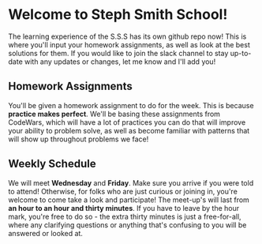 # Welcome to Steph Smith School!
The learning experience of the S.S.S has its own github repo now! This is where you'll input your homework assignments, as well as look at the best solutions for them. If you would like to join the slack channel to stay up-to-date with any updates or changes, let me know and I'll add you!


## Homework Assignments
You'll be given a homework assignment to do for the week. This is because **practice makes perfect**. We'll be basing these assignments from CodeWars, which will have a lot of practices you can do that will improve your ability to problem solve, as well as become familiar with patterns that will show up throughout problems we face!


## Weekly Schedule
We will meet **Wednesday** and **Friday**. Make sure you arrive if you were told to attend! Otherwise, for folks who are just curious or joining in, you're welcome to come take a look and participate! The meet-up's will last from **an hour to an hour and thirty minutes**. If you have to leave by the hour mark, you're free to do so - the extra thirty minutes is just a free-for-all, where any clarifying questions or anything that's confusing to you will be answered or looked at.
